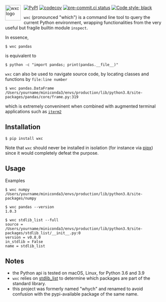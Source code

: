 <img src="logo.png"
     alt="wxc logo"
     height="50"
     style="float: left; margin-right: 10px;" />

[![PyPI](https://img.shields.io/pypi/v/wxc)](https://pypi.org/project/wxc/)
[![codecov](https://codecov.io/gh/neutrinoceros/wxc/branch/master/graph/badge.svg)](https://codecov.io/gh/neutrinoceros/wxc)
[![pre-commit.ci status](https://results.pre-commit.ci/badge/github/neutrinoceros/wxc/main.svg)](https://results.pre-commit.ci/latest/github/neutrinoceros/wxc/main)
[![Code style: black](https://img.shields.io/badge/code%20style-black-000000.svg)](https://github.com/psf/black)

`wxc` (pronounced "which") is a command line tool to query the current Python environment, wrapping functionalities from the very useful but fragile builtin module `inspect`.

In essence,
```shell
$ wxc pandas
```
is equivalent to
```shell
$ python -c "import pandas; print(pandas.__file__)"
```

`wxc` can also be used to navigate source code, by locating classes and functions by `file:line number`
```shell
$ wxc pandas.DataFrame
/Users/yourname/miniconda3/envs/production/lib/python3.8/site-packages/pandas/core/frame.py:319
```
which is extremely conveninent when combined with augmented terminal applications such as [`iterm2`](https://iterm2.com)

## Installation

```shell
$ pip install wxc
```
Note that `wxc` should never be installed in isolation (for instance via
[pipx](https://pipxproject.github.io/pipx/)) since it would completely defeat
the purpose.
## Usage

Examples

```shell
$ wxc numpy
/Users/yourname/miniconda3/envs/production/lib/python3.8/site-packages/numpy

$ wxc pandas --version
1.0.3

$ wxc stdlib_list --full
source = /Users/yourname/miniconda3/envs/production/lib/python3.9/site-packages/stdlib_list/__init__.py:0
version = v0.8.0
in_stdlib = False
name = stdlib_list
```

## Notes
- the Python api is tested on macOS, Linux, for Python 3.6 and 3.9
- `wxc` relies on [stdlib_list](https://github.com/jackmaney/python-stdlib-list)
  to determine which packages are part of the standard library.
- this project was formerly named "whych" and renamed to avoid confusion with the
  pypi-available package of the same name.
